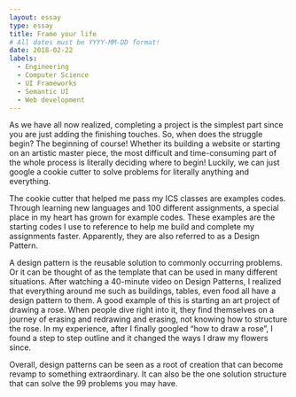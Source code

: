 ```yaml
---
layout: essay
type: essay
title: Frame your life
# All dates must be YYYY-MM-DD format!
date: 2018-02-22
labels:
  - Engineering
  - Computer Science
  - UI Frameworks
  - Semantic UI
  - Web development
---
```


As we have all now realized, completing a project is the simplest part since you are just adding the finishing touches. So, when does the struggle begin? The beginning of course! Whether its building a website or starting on an artistic master piece, the most difficult and time-consuming part of the whole process is literally deciding where to begin! Luckily, we can just google a cookie cutter to solve problems for literally anything and everything.

The cookie cutter that helped me pass my ICS classes are examples codes. Through learning new languages and 100 different assignments, a special place in my heart has grown for example codes. These examples are the starting codes I use to reference to help me build and complete my assignments faster. Apparently, they are also referred to as a Design Pattern.

A design pattern is the reusable solution to commonly occurring problems. Or it can be thought of as the template that can be used in many different situations. After watching a 40-minute video on Design Patterns, I realized that everything around me such as buildings, tables, even food all have a design pattern to them. A good example of this is starting an art project of drawing a rose. When people dive right into it, they find themselves on a journey of erasing and redrawing and erasing, not knowing how to structure the rose. In my experience, after I finally googled “how to draw a rose”, I found a step to step outline and it changed the ways I draw my flowers since.

Overall, design patterns can be seen as a root of creation that can become revamp to something extraordinary. It can also be the one solution structure that can solve the 99 problems you may have.
